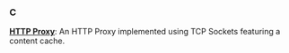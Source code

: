 ### C
**[HTTP Proxy](https://github.com/LiamDrew/HTTP_Proxy)**: An HTTP Proxy implemented using TCP Sockets featuring a content cache.
